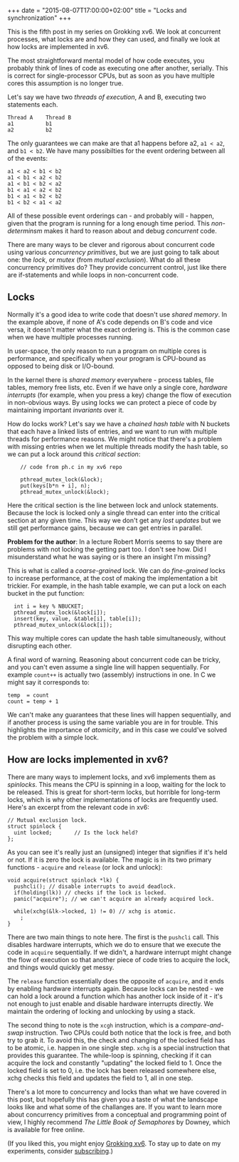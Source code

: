 +++
date = "2015-08-07T17:00:00+02:00"
title = "Locks and synchronization"
+++

This is the fifth post in my series on Grokking xv6. We look at
concurrent processes, what locks are and how they can used, and
finally we look at how locks are implemented in xv6.

<!--more-->

The most straightforward mental model of how code executes, you
probably think of lines of code as executing one after another,
serially. This is correct for single-processor CPUs, but as soon as
you have multiple cores this assumption is no longer true.

Let's say we have two *threads of execution*, A and B, executing two
statements each.

```
Thread A    Thread B
a1          b1
a2          b2
```

The only guarantees we can make are that a1 happens before a2, `a1 <
a2`, and `b1 < b2`. We have many possibilties for the event ordering
between all of the events:

```
a1 < a2 < b1 < b2
a1 < b1 < a2 < b2
a1 < b1 < b2 < a2
b1 < a1 < a2 < b2
b1 < a1 < b2 < b2
b1 < b2 < a1 < a2
```

All of these possible event orderings can - and probably will -
happen, given that the program is running for a long enough time
period. This *non-determinsm* makes it hard to reason about and debug
*concurrent* code.

There are many ways to be clever and rigorous about concurrent code
using various *concurrency primitives*, but we are just going to talk
about one: the *lock*, or *mutex* (from *mutual exclusion*). What do
all these concurrency primitives do? They provide concurrent control,
just like there are if-statements and while loops in non-concurrent
code.

## Locks

Normally it's a good idea to write code that doesn't use *shared
memory*. In the example above, if none of A's code depends on B's code
and vice versa, it doesn't matter what the exact ordering is. This is
the common case when we have multiple processes running.

In user-space, the only reason to run a program on multiple cores is
performance, and specifically when your program is CPU-bound as
opposed to being disk or I/O-bound.

In the kernel there is *shared memory* everywhere - process tables,
file tables, memory free lists, etc. Even if we have only a single
core, *hardware interrupts* (for example, when you press a key) change
the flow of execution in non-obvious ways. By using locks we can
protect a piece of code by maintaining important *invariants* over it.

How do locks work? Let's say we have a *chained hash table* with N
buckets that each have a linked lists of entries, and we want to run
with multiple threads for performance reasons. We might notice that
there's a problem with missing entries when we let multiple threads
modify the hash table, so we can put a lock around this *critical
section*:

```
    // code from ph.c in my xv6 repo

    pthread_mutex_lock(&lock);
    put(keys[b*n + i], n);
    pthread_mutex_unlock(&lock);
```

Here the critical section is the line between lock and unlock
statements. Because the lock is locked only a single thread can enter
into the critical section at any given time. This way we don't get any
*lost updates* but we still get performance gains, because we can get
entries in parallel.

**Problem for the author**: In a lecture Robert Morris seems to say
  there are problems with not locking the getting part too. I don't
  see how. Did I misunderstand what he was saying or is there an
  insight I'm missing?

This is what is called a *coarse-grained* lock. We can do
*fine-grained* locks to increase performance, at the cost of making
the implementation a bit trickier. For example, in the hash table
example, we can put a lock on each bucket in the put function:

```
  int i = key % NBUCKET;
  pthread_mutex_lock(&lock[i]);
  insert(key, value, &table[i], table[i]);
  pthread_mutex_unlock(&lock[i]);
  ```

This way multiple cores can update the hash table simultaneously,
without disrupting each other.

A final word of warning. Reasoning about concurrent code can be
tricky, and you can't even assume a single line will happen
sequentially. For example `count++` is actually two (assembly)
instructions in one. In C we might say it corresponds to:

```
temp  = count
count = temp + 1
```

We can't make any guarantees that these lines will happen
sequentially, and if another process is using the same variable you
are in for trouble. This highlights the importance of *atomicity*, and
in this case we could've solved the problem with a simple lock.

## How are locks implemented in xv6?

There are many ways to implement locks, and xv6 implements them as
*spinlocks*. This means the CPU is spinning in a loop, waiting for the
lock to be released. This is great for short-term locks, but horrible
for long-term locks, which is why other implementations of locks are
frequently used. Here's an excerpt from the relevant code in xv6:

```
// Mutual exclusion lock.
struct spinlock {
  uint locked;       // Is the lock held?
};
```

As you can see it's really just an (unsigned) integer that signifies
if it's held or not. If it is zero the lock is available. The magic is
in its two primary functions - `acquire` and `release` (or lock and
unlock):

```
void acquire(struct spinlock *lk) {
  pushcli(); // disable interrupts to avoid deadlock.
  if(holding(lk)) // checks if the lock is locked.
  panic("acquire"); // we can't acquire an already acquired lock.
  
  while(xchg(&lk->locked, 1) != 0) // xchg is atomic.
    ;
}
```

There are two main things to note here. The first is the `pushcli`
call. This disables hardware interrupts, which we do to ensure that we
execute the code in `acquire` sequentially. If we didn't, a hardware
interrupt might change the flow of execution so that another piece of
code tries to acquire the lock, and things would quickly get messy.

The `release` function essentially does the opposite of `acquire`, and
it ends by enabling hardware interrupts again. Because locks can be
nested - we can hold a lock around a function which has another lock
inside of it - it's not enough to just enable and disable hardware
interrupts directly. We maintain the ordering of locking and unlocking
by using a stack.

The second thing to note is the `xcgh` instruction, which is a
*compare-and-swap* instruction. Two CPUs could both notice that the
lock is free, and both try to grab it. To avoid this, the check and
changing of the locked field has to be atomic, i.e. happen in one
single step. `xchg` is a special instruction that provides this
guarantee. The while-loop is spinning, checking if it can acquire the
lock and constantly "updating" the locked field to 1. Once the locked
field is set to 0, i.e. the lock has been released somewhere else,
xchg checks this field and updates the field to 1, all in one step.

There's a lot more to concurrency and locks than what we have covered
in this post, but hopefully this has given you a taste of what the
landscape looks like and what some of the challanges are. If you want
to learn more about concurrency primitives from a conceptual and
programming point of view, I highly recommend *The Little Book of
Semaphores* by Downey, which is available for free online.

(If you liked this, you might enjoy
[Grokking xv6](http://experiments.oskarth.com/unix00/). To stay up to
date on my experiments, consider [subscribing](http://eepurl.com/bvtdfj).)

